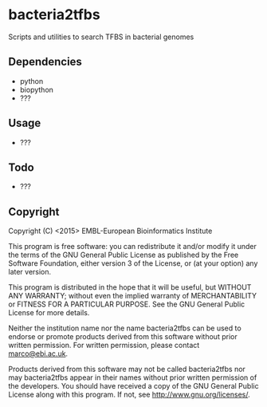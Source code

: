 bacteria2tfbs
=========

Scripts and utilities to search TFBS in bacterial genomes

Dependencies
------------

* python
* biopython
* ???

Usage
-----

* ???

Todo
----

* ???

Copyright
---------

Copyright (C) <2015> EMBL-European Bioinformatics Institute

This program is free software: you can redistribute it and/or
modify it under the terms of the GNU General Public License as
published by the Free Software Foundation, either version 3 of
the License, or (at your option) any later version.

This program is distributed in the hope that it will be useful,
but WITHOUT ANY WARRANTY; without even the implied warranty of
MERCHANTABILITY or FITNESS FOR A PARTICULAR PURPOSE. See the
GNU General Public License for more details.

Neither the institution name nor the name bacteria2tfbs
can be used to endorse or promote products derived from
this software without prior written permission.
For written permission, please contact <marco@ebi.ac.uk>.

Products derived from this software may not be called bacteria2tfbs
nor may bacteria2tfbs appear in their names without prior written
permission of the developers. You should have received a copy
of the GNU General Public License along with this program.
If not, see <http://www.gnu.org/licenses/>.
